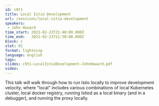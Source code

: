 ```yaml
---
id: c9t1
title: Local Istio Development
url: /sessions/local-istio-development
speakers:
 - John Howard
time_start: 2021-02-23T21:40:00.000Z
time_end:   2021-02-23T21:50:00.000Z
block: c
slot: 91
format: lightning
language: english
tags:
slides: c9t1-LocalIstioDevelopment-JohnHoward.pdf
video:
---
```


This talk will walk through how to run Istio locally to improve development velocity, where "local" includes various combinations of local Kubernetes cluster, local docker registry, running Istiod as a local binary (and in a debugger), and running the proxy locally.